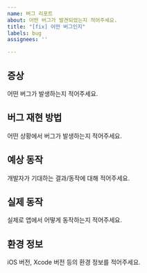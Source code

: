```yaml
---
name: 버그 리포트
about: 어떤 버그가 발견되었는지 적어주세요.
title: "[fix] 어떤 버그인지"
labels: bug
assignees: ''

---
```


## 증상
어떤 버그가 발생하는지 적어주세요.

## 버그 재현 방법
어떤 상황에서 버그가 발생하는지 적어주세요.

## 예상 동작
개발자가 기대하는 결과/동작에 대해 적어주세요.

## 실제 동작
실제로 앱에서 어떻게 동작하는지 적어주세요.

## 환경 정보
iOS 버전, Xcode 버전 등의 환경 정보를 적어주세요.
